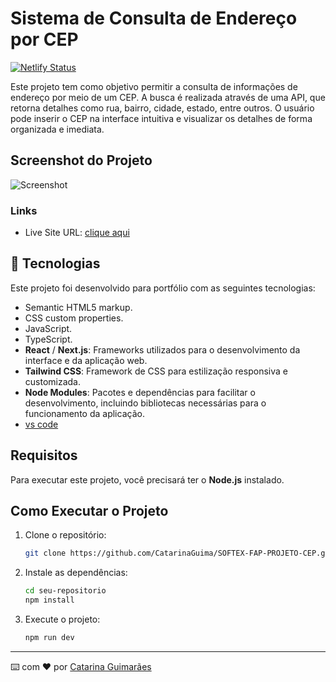 # Sistema de Consulta de Endereço por CEP
[![Netlify Status](https://api.netlify.com/api/v1/badges/76e425d0-4693-4c96-a442-5b2555e4c648/deploy-status)](https://app.netlify.com/sites/infocep/deploys)

Este projeto tem como objetivo permitir a consulta de informações de endereço por meio de um CEP. A busca é realizada através de uma API, que retorna detalhes como rua, bairro, cidade, estado, entre outros. O usuário pode inserir o CEP na interface intuitiva e visualizar os detalhes de forma organizada e imediata.

## Screenshot do Projeto

![Screenshot](https://github.com/user-attachments/assets/d2df347d-f351-42c0-a1eb-22c5c8ec4bfd)

### Links

- Live Site URL: [clique aqui](https://mytodoada.netlify.app/)

## 🚀 Tecnologias

Este projeto foi desenvolvido para portfólio com as seguintes tecnologias:

- Semantic HTML5 markup.
- CSS custom properties.
- JavaScript.
- TypeScript.
- **React** / **Next.js**: Frameworks utilizados para o desenvolvimento da interface e da aplicação web.
- **Tailwind CSS**: Framework de CSS para estilização responsiva e customizada.
- **Node Modules**: Pacotes e dependências para facilitar o desenvolvimento, incluindo bibliotecas necessárias para o funcionamento da aplicação.
- [vs code](https://code.visualstudio.com/download)

## Requisitos

Para executar este projeto, você precisará ter o **Node.js** instalado.

## Como Executar o Projeto

1. Clone o repositório:
   ```bash
   git clone https://github.com/CatarinaGuima/SOFTEX-FAP-PROJETO-CEP.git
   ```
2. Instale as dependências:
   ```bash
   cd seu-repositorio
   npm install
   ```
3. Execute o projeto:
   ```bash
   npm run dev
   ```
---
⌨️ com ❤️ por [Catarina Guimarães](https://github.com/catarinaguima) 

